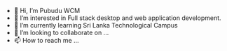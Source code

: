 - 👋 Hi, I’m Pubudu WCM
- 👀 I’m interested in Full stack desktop and web application development.
- 🌱 I’m currently learning Sri Lanka Technological Campus
- 💞️ I’m looking to collaborate on ...
- 📫 How to reach me ...

<!---
BioCode2000/BioCode2000 is a ✨ special ✨ repository because its `README.md` (this file) appears on your GitHub profile.
You can click the Preview link to take a look at your changes.
--->
